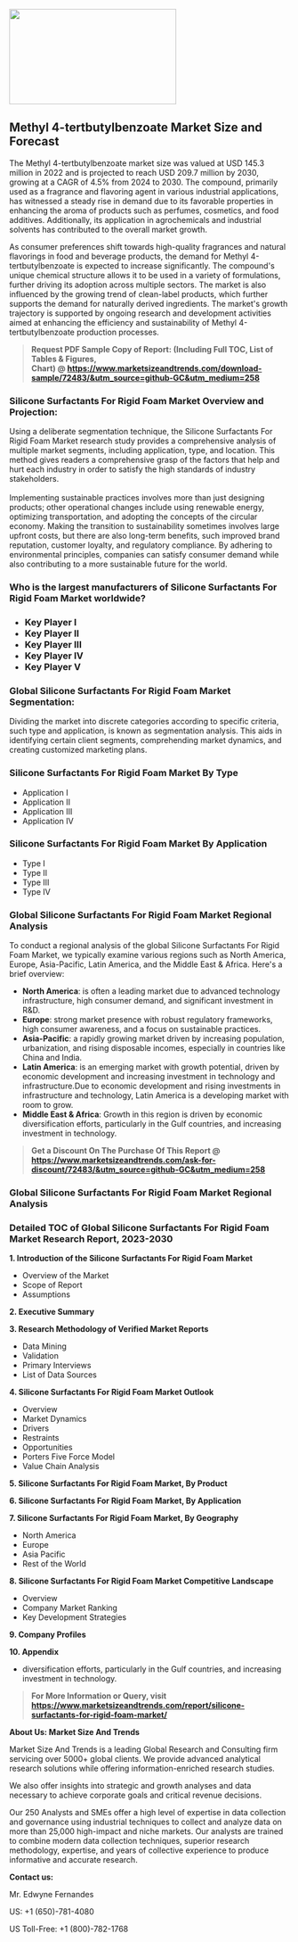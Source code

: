<p><img class="alignnone size-medium wp-image-20088" src="https://ffe5etoiles.com/wp-content/uploads/2024/12/MST1-300x171.png" alt="" width="300" height="171" /></p><h2>Methyl 4-tertbutylbenzoate Market Size and Forecast</h2><p>The Methyl 4-tertbutylbenzoate market size was valued at USD 145.3 million in 2022 and is projected to reach USD 209.7 million by 2030, growing at a CAGR of 4.5% from 2024 to 2030. The compound, primarily used as a fragrance and flavoring agent in various industrial applications, has witnessed a steady rise in demand due to its favorable properties in enhancing the aroma of products such as perfumes, cosmetics, and food additives. Additionally, its application in agrochemicals and industrial solvents has contributed to the overall market growth.</p><p>As consumer preferences shift towards high-quality fragrances and natural flavorings in food and beverage products, the demand for Methyl 4-tertbutylbenzoate is expected to increase significantly. The compound's unique chemical structure allows it to be used in a variety of formulations, further driving its adoption across multiple sectors. The market is also influenced by the growing trend of clean-label products, which further supports the demand for naturally derived ingredients. The market's growth trajectory is supported by ongoing research and development activities aimed at enhancing the efficiency and sustainability of Methyl 4-tertbutylbenzoate production processes.</p></p><blockquote id="" class=""><strong>Request PDF Sample Copy of Report: (Including Full TOC, List of Tables &amp; Figures, Chart)&nbsp;@&nbsp;<strong><a href="https://www.marketsizeandtrends.com/download-sample/72483/&utm_source=github-GC&utm_medium=258" target="_blank">https://www.marketsizeandtrends.com/download-sample/72483/&utm_source=github-GC&utm_medium=258</a></strong></strong></blockquote><h3 id="" class="">Silicone Surfactants For Rigid Foam Market&nbsp;Overview and Projection:</h3><p id="" class="">Using a deliberate segmentation technique, the Silicone Surfactants For Rigid Foam Market research study provides a comprehensive analysis of multiple market segments, including application, type, and location. This method gives readers a comprehensive grasp of the factors that help and hurt each industry in order to satisfy the high standards of industry stakeholders. <br /> <br />Implementing sustainable practices involves more than just designing products; other operational changes include using renewable energy, optimizing transportation, and adopting the concepts of the circular economy. Making the transition to sustainability sometimes involves large upfront costs, but there are also long-term benefits, such improved brand reputation, customer loyalty, and regulatory compliance. By adhering to environmental principles, companies can satisfy consumer demand while also contributing to a more sustainable future for the world.</p><h3 id="" class="">Who is the largest manufacturers of&nbsp;Silicone Surfactants For Rigid Foam Market worldwide?</h3><h3 class=""><p><ul><li>Key Player I </li><li> Key Player II </li><li> Key Player III </li><li> Key Player IV </li><li> Key Player V</li></ul></p></h3><h3 id="" class="">Global&nbsp;Silicone Surfactants For Rigid Foam Market Segmentation:</h3><p id="" class="">Dividing the market into discrete categories according to specific criteria, such type and application, is known as segmentation analysis. This aids in identifying certain client segments, comprehending market dynamics, and creating customized marketing plans.</p><h3 id="" class="">Silicone Surfactants For Rigid Foam Market&nbsp;By Type</h3><p><p><ul><li>Application I </li><li> Application II </li><li> Application III </li><li> Application IV</p></li></ul></p></p><h3 id="" class="">Silicone Surfactants For Rigid Foam Market&nbsp;By Application</h3><p class=""><p><ul><li>Type I </li><li> Type II </li><li> Type III </li><li> Type IV</li></ul></p></p><h3 id="" class="">Global Silicone Surfactants For Rigid Foam Market Regional Analysis</h3><p id="" class="">To conduct a regional analysis of the global Silicone Surfactants For Rigid Foam Market, we typically examine various regions such as North America, Europe, Asia-Pacific, Latin America, and the Middle East &amp; Africa. Here's a brief overview:</p><ul><li><strong>North America</strong>: is often a leading market due to advanced technology infrastructure, high consumer demand, and significant investment in R&amp;D.</li><li><strong>Europe</strong>: strong market presence with robust regulatory frameworks, high consumer awareness, and a focus on sustainable practices.</li><li><strong>Asia-Pacific</strong>: a rapidly growing market driven by increasing population, urbanization, and rising disposable incomes, especially in countries like China and India.</li><li><strong>Latin America</strong>: is an emerging market with growth potential, driven by economic development and increasing investment in technology and infrastructure.Due to economic development and rising investments in infrastructure and technology, Latin America is a developing market with room to grow.</li><li><strong>Middle East &amp; Africa</strong>: Growth in this region is driven by economic diversification efforts, particularly in the Gulf countries, and increasing investment in technology.</li></ul><blockquote id="" class=""><strong>Get a Discount On The Purchase Of This Report @ <strong><a href="https://www.marketsizeandtrends.com/ask-for-discount/72483/&utm_source=github-GC&utm_medium=258" target="_blank">https://www.marketsizeandtrends.com/ask-for-discount/72483/&utm_source=github-GC&utm_medium=258</a></strong></strong></blockquote><h3 id="" class="">Global Silicone Surfactants For Rigid Foam Market Regional Analysis</h3><h3 id="" class="">Detailed TOC of Global Silicone Surfactants For Rigid Foam Market Research Report, 2023-2030</h3><p id="" class=""><strong>1. Introduction of the Silicone Surfactants For Rigid Foam Market</strong></p><ul><li>Overview of the Market</li><li>Scope of Report</li><li>Assumptions</li></ul><p id="" class=""><strong>2. Executive Summary</strong></p><p id="" class=""><strong>3. Research Methodology of Verified Market Reports</strong></p><ul><li>Data Mining</li><li>Validation</li><li>Primary Interviews</li><li>List of Data Sources</li></ul><p id="" class=""><strong>4. Silicone Surfactants For Rigid Foam Market Outlook</strong></p><ul><li>Overview</li><li>Market Dynamics</li><li>Drivers</li><li>Restraints</li><li>Opportunities</li><li>Porters Five Force Model</li><li>Value Chain Analysis</li></ul><p id="" class=""><strong>5. Silicone Surfactants For Rigid Foam Market, By Product</strong></p><p id="" class=""><strong>6. Silicone Surfactants For Rigid Foam Market, By Application</strong></p><p id="" class=""><strong>7. Silicone Surfactants For Rigid Foam Market, By Geography</strong></p><ul><li>North America</li><li>Europe</li><li>Asia Pacific</li><li>Rest of the World</li></ul><p id="" class=""><strong>8. Silicone Surfactants For Rigid Foam Market Competitive Landscape</strong></p><ul><li>Overview</li><li>Company Market Ranking</li><li>Key Development Strategies</li></ul><p id="" class=""><strong>9. Company Profiles</strong></p><p id="" class=""><strong>10. Appendix</strong></p><ul><li>diversification efforts, particularly in the Gulf countries, and increasing investment in technology.</li></ul><blockquote id="" class=""><strong>For More Information or Query, visit <strong><strong><a href="https://www.marketsizeandtrends.com/report/silicone-surfactants-for-rigid-foam-market/" target="_blank">https://www.marketsizeandtrends.com/report/silicone-surfactants-for-rigid-foam-market/</a></strong></strong></strong></blockquote><p id="" class=""><strong>About Us: Market Size And Trends</strong></p><p id="" class="">Market Size And Trends is a leading Global Research and Consulting firm servicing over 5000+ global clients. We provide advanced analytical research solutions while offering information-enriched research studies.</p><p id="" class="">We also offer insights into strategic and growth analyses and data necessary to achieve corporate goals and critical revenue decisions.</p><p id="" class="">Our 250 Analysts and SMEs offer a high level of expertise in data collection and governance using industrial techniques to collect and analyze data on more than 25,000 high-impact and niche markets. Our analysts are trained to combine modern data collection techniques, superior research methodology, expertise, and years of collective experience to produce informative and accurate research.</p><p id="" class=""><strong>Contact us:</strong></p><p id="" class="">Mr. Edwyne Fernandes</p><p id="" class="">US: +1 (650)-781-4080</p><p id="" class="">US Toll-Free: +1 (800)-782-1768</p>
